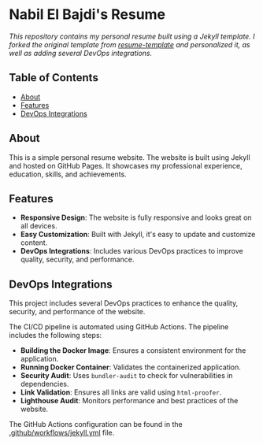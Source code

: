 # Nabil El Bajdi's Resume 

*This repository contains my personal resume built using a Jekyll template. I forked the original template from [resume-template](https://github.com/jglovier/resume-template) and personalized it, as well as adding several DevOps integrations.*

## Table of Contents
- [About](#about)
- [Features](#features)
- [DevOps Integrations](#devops-integrations)

## About
This is a simple personal resume website. The website is built using Jekyll and hosted on GitHub Pages. It showcases my professional experience, education, skills, and achievements.

## Features
- **Responsive Design**: The website is fully responsive and looks great on all devices.
- **Easy Customization**: Built with Jekyll, it's easy to update and customize content.
- **DevOps Integrations**: Includes various DevOps practices to improve quality, security, and performance.

## DevOps Integrations
This project includes several DevOps practices to enhance the quality, security, and performance of the website.

The CI/CD pipeline is automated using GitHub Actions. The pipeline includes the following steps:

- **Building the Docker Image**: Ensures a consistent environment for the application.
- **Running Docker Container**: Validates the containerized application.
- **Security Audit**: Uses `bundler-audit` to check for vulnerabilities in dependencies.
- **Link Validation**: Ensures all links are valid using `html-proofer`.
- **Lighthouse Audit**: Monitors performance and best practices of the website.

The GitHub Actions configuration can be found in the [.github/workflows/jekyll.yml](./.github/workflows/jekyll.yml) file.

